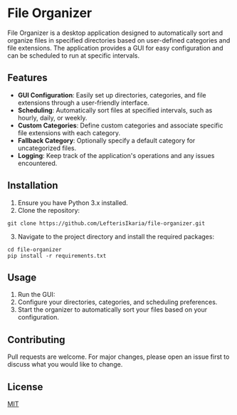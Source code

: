 # File Organizer

File Organizer is a desktop application designed to automatically sort and organize files in specified directories based on user-defined categories and file extensions. The application provides a GUI for easy configuration and can be scheduled to run at specific intervals.

## Features

- **GUI Configuration**: Easily set up directories, categories, and file extensions through a user-friendly interface.
- **Scheduling**: Automatically sort files at specified intervals, such as hourly, daily, or weekly.
- **Custom Categories**: Define custom categories and associate specific file extensions with each category.
- **Fallback Category**: Optionally specify a default category for uncategorized files.
- **Logging**: Keep track of the application's operations and any issues encountered.

## Installation

1. Ensure you have Python 3.x installed.
2. Clone the repository:
```
git clone https://github.com/LefterisIkaria/file-organizer.git
```
3. Navigate to the project directory and install the required packages:
```
cd file-organizer
pip install -r requirements.txt
```


## Usage

1. Run the GUI:
2. Configure your directories, categories, and scheduling preferences.
3. Start the organizer to automatically sort your files based on your configuration.

## Contributing

Pull requests are welcome. For major changes, please open an issue first to discuss what you would like to change.

## License

[MIT](https://choosealicense.com/licenses/mit/)
